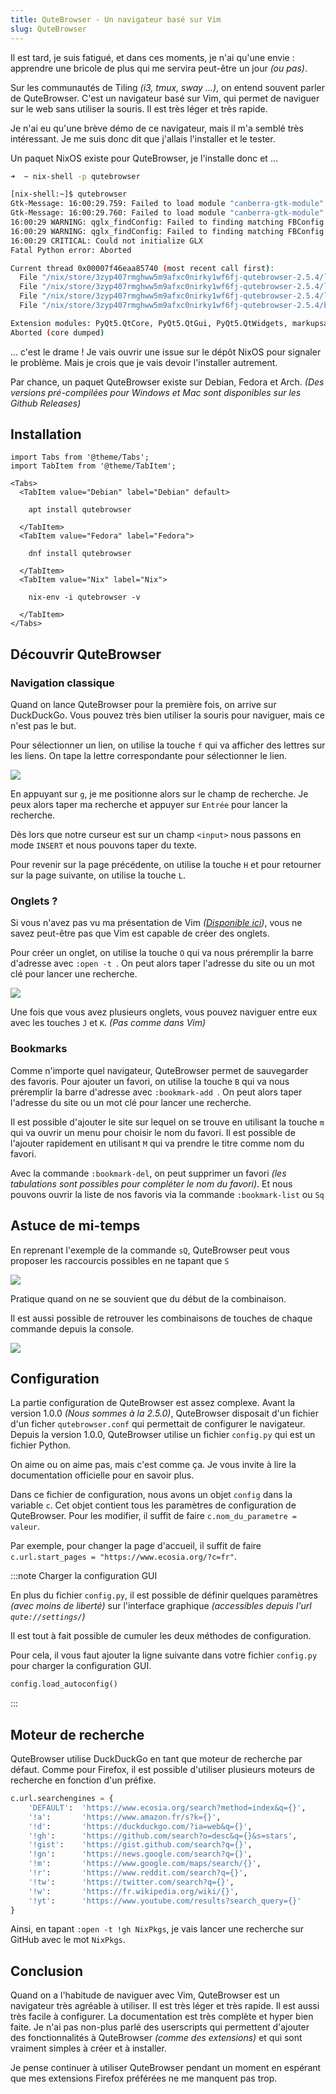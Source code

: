 ```yaml
---
title: QuteBrowser - Un navigateur basé sur Vim
slug: QuteBrowser
---
```


Il est tard, je suis fatigué, et dans ces moments, je n'ai qu'une envie : apprendre une bricole de plus qui me servira peut-être un jour *(ou pas)*.

Sur les communautés de Tiling *(i3, tmux, sway …)*, on entend souvent parler de QuteBrowser. C'est un navigateur basé sur Vim, qui permet de naviguer sur le web sans utiliser la souris. Il est très léger et très rapide.

Je n'ai eu qu'une brève démo de ce navigateur, mais il m'a semblé très intéressant. Je me suis donc dit que j'allais l'installer et le tester.

Un paquet NixOS existe pour QuteBrowser, je l'installe donc et …

```bash
➜  ~ nix-shell -p qutebrowser

[nix-shell:~]$ qutebrowser 
Gtk-Message: 16:00:29.759: Failed to load module "canberra-gtk-module"
Gtk-Message: 16:00:29.760: Failed to load module "canberra-gtk-module"
16:00:29 WARNING: qglx_findConfig: Failed to finding matching FBConfig for QSurfaceFormat(version 2.0, options QFlags<QSurfaceFormat::FormatOption>(), depthBufferSize -1, redBufferSize 1, greenBufferSize 1, blueBufferSize 1, alphaBufferSize -1, stencilBufferSize -1, samples -1, swapBehavior QSurfaceFormat::SingleBuffer, swapInterval 1, colorSpace QSurfaceFormat::DefaultColorSpace, profile  QSurfaceFormat::NoProfile)
16:00:29 WARNING: qglx_findConfig: Failed to finding matching FBConfig for QSurfaceFormat(version 2.0, options QFlags<QSurfaceFormat::FormatOption>(), depthBufferSize -1, redBufferSize 1, greenBufferSize 1, blueBufferSize 1, alphaBufferSize -1, stencilBufferSize -1, samples -1, swapBehavior QSurfaceFormat::SingleBuffer, swapInterval 1, colorSpace QSurfaceFormat::DefaultColorSpace, profile  QSurfaceFormat::NoProfile)
16:00:29 CRITICAL: Could not initialize GLX
Fatal Python error: Aborted

Current thread 0x00007f46eaa85740 (most recent call first):
  File "/nix/store/3zyp407rmghww5m9afxc0nirky1wf6fj-qutebrowser-2.5.4/lib/python3.10/site-packages/qutebrowser/app.py", line 558 in __init__
  File "/nix/store/3zyp407rmghww5m9afxc0nirky1wf6fj-qutebrowser-2.5.4/lib/python3.10/site-packages/qutebrowser/app.py", line 95 in run
  File "/nix/store/3zyp407rmghww5m9afxc0nirky1wf6fj-qutebrowser-2.5.4/lib/python3.10/site-packages/qutebrowser/qutebrowser.py", line 245 in main
  File "/nix/store/3zyp407rmghww5m9afxc0nirky1wf6fj-qutebrowser-2.5.4/bin/.qutebrowser-wrapped", line 34 in <module>

Extension modules: PyQt5.QtCore, PyQt5.QtGui, PyQt5.QtWidgets, markupsafe._speedups, yaml._yaml, PyQt5.QtNetwork, PyQt5.QtQml, PyQt5.QtSql, PyQt5.QtOpenGL, PyQt5.QtDBus, PyQt5.QtPrintSupport, PyQt5.QtWebEngineCore, PyQt5.QtWebChannel, PyQt5.QtWebEngineWidgets, PyQt5.QtWebEngine (total: 15)
Aborted (core dumped)
```

… c'est le drame ! Je vais ouvrir une issue sur le dépôt NixOS pour signaler le problème. Mais je crois que je vais devoir l'installer autrement.

Par chance, un paquet QuteBrowser existe sur Debian, Fedora et Arch. *(Des versions pré-compilées pour Windows et Mac sont disponibles sur les Github Releases)*


## Installation


```mdx-code-block
import Tabs from '@theme/Tabs';
import TabItem from '@theme/TabItem';

<Tabs>
  <TabItem value="Debian" label="Debian" default>

    apt install qutebrowser

  </TabItem>
  <TabItem value="Fedora" label="Fedora">

    dnf install qutebrowser

  </TabItem>
  <TabItem value="Nix" label="Nix">

    nix-env -i qutebrowser -v

  </TabItem>
</Tabs>
```

## Découvrir QuteBrowser

### Navigation classique

Quand on lance QuteBrowser pour la première fois, on arrive sur DuckDuckGo. Vous pouvez très bien utiliser la souris pour naviguer, mais ce n'est pas le but.

Pour sélectionner un lien, on utilise la touche `f` qui va afficher des lettres sur les liens. On tape la lettre correspondante pour sélectionner le lien.

![](/img/QuteBrowser/duckduckgo.png)

En appuyant sur `g`, je me positionne alors sur le champ de recherche. Je peux alors taper ma recherche et appuyer sur `Entrée` pour lancer la recherche.

Dès lors que notre curseur est sur un champ `<input>` nous passons en mode `INSERT` et nous pouvons taper du texte.

Pour revenir sur la page précédente, on utilise la touche `H` et pour retourner sur la page suivante, on utilise la touche `L`.

### Onglets ?

Si vous n'avez pas vu ma présentation de Vim *([Disponible ici](https://vim.avec.une-tasse-de.cafe))*, vous ne savez peut-être pas que Vim est capable de créer des onglets.

Pour créer un onglet, on utilise la touche `O` qui va nous préremplir la barre d'adresse avec `:open -t `. On peut alors taper l'adresse du site ou un mot clé pour lancer une recherche.

![](/img/QuteBrowser/newtab.png)

Une fois que vous avez plusieurs onglets, vous pouvez naviguer entre eux avec les touches `J` et `K`. *(Pas comme dans Vim)*

### Bookmarks

Comme n'importe quel navigateur, QuteBrowser permet de sauvegarder des favoris. Pour ajouter un favori, on utilise la touche `B` qui va nous préremplir la barre d'adresse avec `:bookmark-add `. On peut alors taper l'adresse du site ou un mot clé pour lancer une recherche.

Il est possible d'ajouter le site sur lequel on se trouve en utilisant la touche `m` qui va ouvrir un menu pour choisir le nom du favori. Il est possible de l'ajouter rapidement en utilisant `M` qui va prendre le titre comme nom du favori.

Avec la commande `:bookmark-del`, on peut supprimer un favori *(les tabulations sont possibles pour compléter le nom du favori)*. Et nous pouvons ouvrir la liste de nos favoris via la commande `:bookmark-list` ou `Sq`

## Astuce de mi-temps

En reprenant l'exemple de la commande `sQ`, QuteBrowser peut vous proposer les raccourcis possibles en ne tapant que `S`

![](/img/QuteBrowser/completions.png)

Pratique quand on ne se souvient que du début de la combinaison.

Il est aussi possible de retrouver les combinaisons de touches de chaque commande depuis la console.

![](/img/QuteBrowser/liste-touches.png)


## Configuration

La partie configuration de QuteBrowser est assez complexe. Avant la version 1.0.0 *(Nous sommes à la 2.5.0)*, QuteBrowser disposait d'un fichier d'un ficher `qutebrowser.conf` qui permettait de configurer le navigateur. Depuis la version 1.0.0, QuteBrowser utilise un fichier `config.py` qui est un fichier Python.

On aime ou on aime pas, mais c'est comme ça. Je vous invite à lire la documentation officielle pour en savoir plus.

Dans ce fichier de configuration, nous avons un objet `config` dans la variable `c`. Cet objet contient tous les paramètres de configuration de QuteBrowser. Pour les modifier, il suffit de faire `c.nom_du_parametre = valeur`.

Par exemple, pour changer la page d'accueil, il suffit de faire `c.url.start_pages = "https://www.ecosia.org/?c=fr"`.

:::note Charger la configuration GUI

En plus du fichier `config.py`, il est possible de définir quelques paramètres *(avec moins de liberté)* sur l'interface graphique *(accessibles depuis l'url `qute://settings/`)*

Il est tout à fait possible de cumuler les deux méthodes de configuration.

Pour cela, il vous faut ajouter la ligne suivante dans votre fichier `config.py` pour charger la configuration GUI.

```python
config.load_autoconfig()
```

:::


## Moteur de recherche

QuteBrowser utilise DuckDuckGo en tant que moteur de recherche par défaut. Comme pour Firefox, il est possible d'utiliser plusieurs moteurs de recherche en fonction d'un préfixe.

```python
c.url.searchengines = {
    'DEFAULT':  'https://www.ecosia.org/search?method=index&q={}',
    '!a':       'https://www.amazon.fr/s?k={}',
    '!d':       'https://duckduckgo.com/?ia=web&q={}',
    '!gh':      'https://github.com/search?o=desc&q={}&s=stars',
    '!gist':    'https://gist.github.com/search?q={}',
    '!gn':      'https://news.google.com/search?q={}',
    '!m':       'https://www.google.com/maps/search/{}',
    '!r':       'https://www.reddit.com/search?q={}',
    '!tw':      'https://twitter.com/search?q={}',
    '!w':       'https://fr.wikipedia.org/wiki/{}',
    '!yt':      'https://www.youtube.com/results?search_query={}'
}
```

Ainsi, en tapant `:open -t !gh NixPkgs`, je vais lancer une recherche sur GitHub avec le mot `NixPkgs`.

## Conclusion

Quand on a l'habitude de naviguer avec Vim, QuteBrowser est un navigateur très agréable à utiliser. Il est très léger et très rapide. Il est aussi très facile à configurer. La documentation est très complète et hyper bien faite.
Je n'ai pas non-plus parlé des userscripts qui permettent d'ajouter des fonctionnalités à QuteBrowser *(comme des extensions)* et qui sont vraiment simples à créer et à installer.

Je pense continuer à utiliser QuteBrowser pendant un moment en espérant que mes extensions Firefox préférées ne me manquent pas trop.
